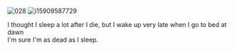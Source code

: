 
![028](https://github.com/isnoa/isnoa/assets/64823926/13011613-cd83-462e-a495-b0a560ed4463)
![i15909587729](https://github.com/isnoa/isnoa/assets/64823926/27cdfa4c-2fb9-4441-83d8-7942d234753d)

I thought I sleep a lot after I die, but I wake up very late when I go to bed at dawn<br/>
I'm sure I'm as dead as I sleep.
